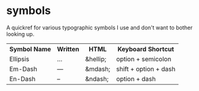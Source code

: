 symbols
=======

A quickref for various typographic symbols I use and don't want to bother looking up.


<table>
  <tr><th>Symbol Name</th><th>Written</th><th>HTML</th><th>Keyboard Shortcut</th></tr>
  <tr><td>Ellipsis</td><td>…</td><td>&amp;hellip;</td><td>option + semicolon</td></tr>
  <tr><td>Em-Dash</td><td>—</td><td>&amp;mdash;</td><td>shift + option + dash</td></tr>
  <tr><td>En-Dash</td><td>–</td><td>&amp;ndash;</td><td>option + dash</td></tr>
</table>